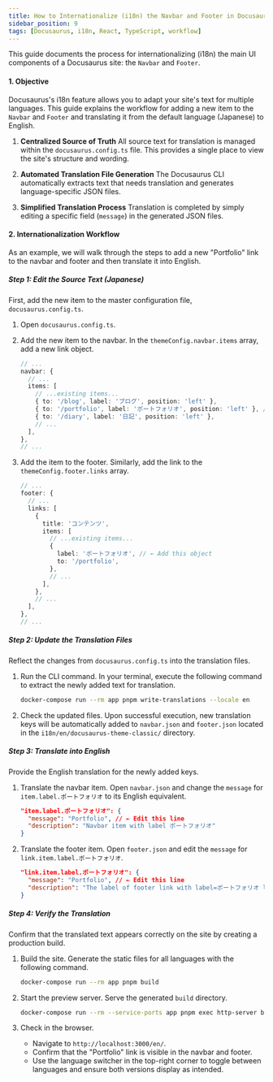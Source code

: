 ```yaml
---
title: How to Internationalize (i18n) the Navbar and Footer in Docusaurus
sidebar_position: 9
tags: [Docusaurus, i18n, React, TypeScript, workflow]
---
```


This guide documents the process for internationalizing (i18n) the main UI components of a Docusaurus site: the `Navbar` and `Footer`.

#### 1. Objective

Docusaurus's i18n feature allows you to adapt your site's text for multiple languages. This guide explains the workflow for adding a new item to the `Navbar` and `Footer` and translating it from the default language (Japanese) to English.

<!-- truncate -->

1.  **Centralized Source of Truth**
    All source text for translation is managed within the `docusaurus.config.ts` file. This provides a single place to view the site's structure and wording.

2.  **Automated Translation File Generation**
    The Docusaurus CLI automatically extracts text that needs translation and generates language-specific JSON files.

3.  **Simplified Translation Process**
    Translation is completed by simply editing a specific field (`message`) in the generated JSON files.

#### 2. Internationalization Workflow

As an example, we will walk through the steps to add a new "Portfolio" link to the navbar and footer and then translate it into English.

##### Step 1: Edit the Source Text (Japanese)

First, add the new item to the master configuration file, `docusaurus.config.ts`.

1.  Open `docusaurus.config.ts`.
2.  Add the new item to the navbar. In the `themeConfig.navbar.items` array, add a new link object.

    ```typescript:title=docusaurus.config.ts
    // ...
    navbar: {
      // ...
      items: [
        // ...existing items...
        { to: '/blog', label: 'ブログ', position: 'left' },
        { to: '/portfolio', label: 'ポートフォリオ', position: 'left' }, // ← Add this line
        { to: '/diary', label: '日記', position: 'left' },
        // ...
      ],
    },
    // ...
    ```

3.  Add the item to the footer. Similarly, add the link to the `themeConfig.footer.links` array.

    ```typescript:title=docusaurus.config.ts
    // ...
    footer: {
      // ...
      links: [
        {
          title: 'コンテンツ',
          items: [
            // ...existing items...
            {
              label: 'ポートフォリオ', // ← Add this object
              to: '/portfolio',
            },
            // ...
          ],
        },
        // ...
      ],
    },
    // ...
    ```

##### Step 2: Update the Translation Files

Reflect the changes from `docusaurus.config.ts` into the translation files.

1.  Run the CLI command. In your terminal, execute the following command to extract the newly added text for translation.

    ```bash
    docker-compose run --rm app pnpm write-translations --locale en
    ```

2.  Check the updated files. Upon successful execution, new translation keys will be automatically added to `navbar.json` and `footer.json` located in the `i18n/en/docusaurus-theme-classic/` directory.

##### Step 3: Translate into English

Provide the English translation for the newly added keys.

1.  Translate the navbar item. Open `navbar.json` and change the `message` for `item.label.ポートフォリオ` to its English equivalent.

    ```json:title=i18n/en/docusaurus-theme-classic/navbar.json
    "item.label.ポートフォリオ": {
      "message": "Portfolio", // ← Edit this line
      "description": "Navbar item with label ポートフォリオ"
    }
    ```

2.  Translate the footer item. Open `footer.json` and edit the `message` for `link.item.label.ポートフォリオ`.

    ```json:title=i18n/en/docusaurus-theme-classic/footer.json
    "link.item.label.ポートフォリオ": {
      "message": "Portfolio", // ← Edit this line
      "description": "The label of footer link with label=ポートフォリオ linking to /portfolio"
    }
    ```

##### Step 4: Verify the Translation

Confirm that the translated text appears correctly on the site by creating a production build.

1.  Build the site. Generate the static files for all languages with the following command.

    ```bash
    docker-compose run --rm app pnpm build
    ```

2.  Start the preview server. Serve the generated `build` directory.

    ```bash
    docker-compose run --rm --service-ports app pnpm exec http-server build --single --port 3000 --host 0.0.0.0
    ```

3.  Check in the browser.
    *   Navigate to `http://localhost:3000/en/`.
    *   Confirm that the "Portfolio" link is visible in the navbar and footer.
    *   Use the language switcher in the top-right corner to toggle between languages and ensure both versions display as intended.

